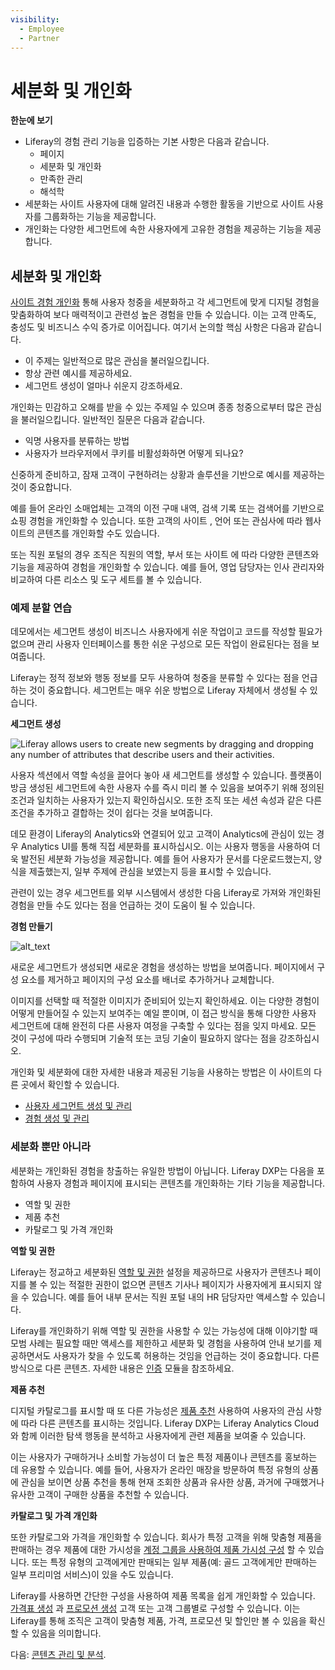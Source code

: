 ```yaml
---
visibility:
  - Employee
  - Partner
---
```

# 세분화 및 개인화

**한눈에 보기**

* Liferay의 경험 관리 기능을 입증하는 기본 사항은 다음과 같습니다.
  * 페이지
  * 세분화 및 개인화
  * 만족한 관리
  * 해석학
* 세분화는 사이트 사용자에 대해 알려진 내용과 수행한 활동을 기반으로 사이트 사용자를 그룹화하는 기능을 제공합니다.
* 개인화는 다양한 세그먼트에 속한 사용자에게 고유한 경험을 제공하는 기능을 제공합니다.

## 세분화 및 개인화

[사이트 경험 개인화](https://learn.liferay.com/web/guest/w/dxp/site-building/personalizing-site-experience) 통해 사용자 청중을 세분화하고 각 세그먼트에 맞게 디지털 경험을 맞춤화하여 보다 매력적이고 관련성 높은 경험을 만들 수 있습니다. 이는 고객 만족도, 충성도 및 비즈니스 수익 증가로 이어집니다. 여기서 논의할 핵심 사항은 다음과 같습니다.

* 이 주제는 일반적으로 많은 관심을 불러일으킵니다.
* 항상 관련 예시를 제공하세요.
* 세그먼트 생성이 얼마나 쉬운지 강조하세요.

개인화는 민감하고 오해를 받을 수 있는 주제일 수 있으며 종종 청중으로부터 많은 관심을 불러일으킵니다. 일반적인 질문은 다음과 같습니다.

* 익명 사용자를 분류하는 방법
* 사용자가 브라우저에서 쿠키를 비활성화하면 어떻게 되나요?

신중하게 준비하고, 잠재 고객이 구현하려는 상황과 솔루션을 기반으로 예시를 제공하는 것이 중요합니다.

예를 들어 온라인 소매업체는 고객의 이전 구매 내역, 검색 기록 또는 검색어를 기반으로 쇼핑 경험을 개인화할 수 있습니다. 또한 고객의 사이트
, 언어 또는 관심사에 따라 웹사이트의 콘텐츠를 개인화할 수도 있습니다.

또는 직원 포털의 경우 조직은 직원의 역할, 부서 또는 사이트
에 따라 다양한 콘텐츠와 기능을 제공하여 경험을 개인화할 수 있습니다. 예를 들어, 영업 담당자는 인사 관리자와 비교하여 다른 리소스 및 도구 세트를 볼 수 있습니다.

### 예제 분할 연습

데모에서는 세그먼트 생성이 비즈니스 사용자에게 쉬운 작업이고 코드를 작성할 필요가 없으며 관리 사용자 인터페이스를 통한 쉬운 구성으로 모든 작업이 완료된다는 점을 보여줍니다.

Liferay는 정적 정보와 행동 정보를 모두 사용하여 청중을 분류할 수 있다는 점을 언급하는 것이 중요합니다. 세그먼트는 매우 쉬운 방법으로 Liferay 자체에서 생성될 수 있습니다.

**세그먼트 생성**

![Liferay allows users to create new segments by dragging and dropping any number of attributes that describe users and their activities.](./segmentation-personalization/images/01.png)

사용자 섹션에서 역할 속성을 끌어다 놓아 새 세그먼트를 생성할 수 있습니다. 플랫폼이 방금 생성된 세그먼트에 속한 사용자 수를 즉시 미리 볼 수 있음을 보여주기 위해 정의된 조건과 일치하는 사용자가 있는지 확인하십시오. 또한 조직 또는 세션 속성과 같은 다른 조건을 추가하고 결합하는 것이 쉽다는 것을 보여줍니다.

데모 환경이 Liferay의 Analytics와 연결되어 있고 고객이 Analytics에 관심이 있는 경우 Analytics UI를 통해 직접 세분화를 표시하십시오. 이는 사용자 행동을 사용하여 더욱 발전된 세분화 가능성을 제공합니다. 예를 들어 사용자가 문서를 다운로드했는지, 양식을 제출했는지, 일부 주제에 관심을 보였는지 등을 표시할 수 있습니다.

관련이 있는 경우 세그먼트를 외부 시스템에서 생성한 다음 Liferay로 가져와 개인화된 경험을 만들 수도 있다는 점을 언급하는 것이 도움이 될 수 있습니다.

**경험 만들기**

![alt_text](./segmentation-personalization/images/02.png)

새로운 세그먼트가 생성되면 새로운 경험을 생성하는 방법을 보여줍니다. 페이지에서 구성 요소를 제거하고 페이지의 구성 요소를 배너로 추가하거나 교체합니다.

이미지를 선택할 때 적절한 이미지가 준비되어 있는지 확인하세요. 이는 다양한 경험이 어떻게 만들어질 수 있는지 보여주는 예일 뿐이며, 이 접근 방식을 통해 다양한 사용자 세그먼트에 대해 완전히 다른 사용자 여정을 구축할 수 있다는 점을 잊지 마세요. 모든 것이 구성에 따라 수행되며 기술적 또는 코딩 기술이 필요하지 않다는 점을 강조하십시오.

개인화 및 세분화에 대한 자세한 내용과 제공된 기능을 사용하는 방법은 이 사이트의 다른 곳에서 확인할 수 있습니다.

* [사용자 세그먼트 생성 및 관리](https://learn.liferay.com/w/dxp/site-building/personalizing-site-experience/segmentation/creating-and-managing-user-segments) 
* [경험 생성 및 관리](https://learn.liferay.com/w/dxp/site-building/personalizing-site-experience/experience-personalization/creating-and-managing-experiences) 

### 세분화 뿐만 아니라

세분화는 개인화된 경험을 창출하는 유일한 방법이 아닙니다. Liferay DXP는 다음을 포함하여 사용자 경험과 페이지에 표시되는 콘텐츠를 개인화하는 기타 기능을 제공합니다.

* 역할 및 권한
* 제품 추천
* 카탈로그 및 가격 개인화

**역할 및 권한**

Liferay는 정교하고 세분화된 [역할 및 권한](https://learn.liferay.com/web/guest/w/dxp/users-and-permissions/roles-and-permissions) 설정을 제공하므로 사용자가 콘텐츠나 페이지를 볼 수 있는 적절한 권한이 없으면 콘텐츠 기사나 페이지가 사용자에게 표시되지 않을 수 있습니다. 예를 들어 내부 문서는 직원 포털 내의 HR 담당자만 액세스할 수 있습니다.

Liferay를 개인화하기 위해 역할 및 권한을 사용할 수 있는 가능성에 대해 이야기할 때 모범 사례는 필요할 때만 액세스를 제한하고 세분화 및 경험을 사용하여 안내 보기를 제공하면서도 사용자가 찾을 수 있도록 허용하는 것임을 언급하는 것이 중요합니다. 다른 방식으로 다른 콘텐츠. 자세한 내용은 [인증](../liferay-authentication.md) 모듈을 참조하세요.

**제품 추천**

디지털 카탈로그를 표시할 때 또 다른 가능성은 [제품 추천](https://learn.liferay.com/web/guest/w/commerce/pricing/promoting-products/product-recommendations) 사용하여 사용자의 관심 사항에 따라 다른 콘텐츠를 표시하는 것입니다. Liferay DXP는 Liferay Analytics Cloud와 함께 이러한 탐색 행동을 분석하고 사용자에게 관련 제품을 보여줄 수 있습니다.

이는 사용자가 구매하거나 소비할 가능성이 더 높은 특정 제품이나 콘텐츠를 홍보하는 데 유용할 수 있습니다. 예를 들어, 사용자가 온라인 매장을 방문하여 특정 유형의 상품에 관심을 보이면 상품 추천을 통해 현재 조회한 상품과 유사한 상품, 과거에 구매했거나 유사한 고객이 구매한 상품을 추천할 수 있습니다.

**카탈로그 및 가격 개인화**

또한 카탈로그와 가격을 개인화할 수 있습니다. 회사가 특정 고객을 위해 맞춤형 제품을 판매하는 경우 제품에 대한 가시성을 [계정 그룹을 사용하여 제품 가시성 구성](https://learn.liferay.com/ko/w/commerce/product-management/creating-and-managing-products/products/configuring-product-visibility-using-account-groups) 할 수 있습니다. 또는 특정 유형의 고객에게만 판매되는 일부 제품(예: 골드 고객에게만 판매하는 일부 프리미엄 서비스)이 있을 수도 있습니다.

Liferay를 사용하면 간단한 구성을 사용하여 제품 목록을 쉽게 개인화할 수 있습니다. [가격표 생성](https://learn.liferay.com/w/commerce/pricing/creating-a-price-list) 과 [프로모션 생성](https://learn.liferay.com/w/commerce/pricing/promoting-products/creating-a-promotion) 고객 또는 고객 그룹별로 구성할 수 있습니다. 이는 Liferay를 통해 조직은 고객이 맞춤형 제품, 가격, 프로모션 및 할인만 볼 수 있음을 확신할 수 있음을 의미합니다.

다음: [콘텐츠 관리 및 분석](./content-management-analytics.md).
